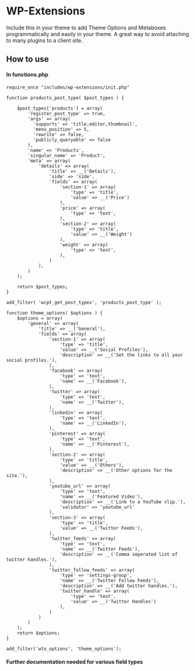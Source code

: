 WP-Extensions
=============

Include this in your theme to add Theme Options and Metaboxes programmatically and easily in your theme. A great way to avoid attaching to many plugins to a client site.

How to use
----------

#### In functions.php

    require_once "includes/wp-extensions/init.php"
    
    function products_post_type( $post_types ) {

        $post_types['products'] = array(
            'register_post_type' => true,
            'args' => array(
              'supports' => 'title,editor,thumbnail',
              'menu_position' => 5,
              'rewrite' => false,
              'publicly_queryable' => false
            ),
            'name' => 'Products',
            'singular_name' => 'Product',
            'meta' => array(
                'details' => array(
                    'title' => __('Details'),
                    'side' => 'side',
                    'fields' => array(
                        'section-1' => array(
                            'type' => 'title',
                            'value' => __('Price')
                        ),
                        'price' => array(
                            'type' => 'text',
                        ),
                        'section-2' => array(
                            'type' => 'title',
                            'value' => __('Weight')
                        ),
                        'weight' => array(
                            'type' => 'text',
                        ),
                    )
                ),
            )
        );

        return $post_types;
    }

    add_filter( 'wcpt_get_post_types', 'products_post_type' );
    
    function theme_options( $options ) {
	    $options = array(
		    'general' => array(
			    'title' => __('General'),
			    'fields' => array(
				    'section-1' => array(
					    'type' => 'title',
                    	'value' => __('Social Profiles'),
                    	'description' => __('Set the links to all your social profiles.'),
				    ),
				    'facebook' => array(
					    'type' => 'text',
					    'name' => __('Facebook'),
				    ),
				    'twitter' => array(
					    'type' => 'text',
					    'name' => __('Twitter'),
				    ),
				    'linkedin' => array(
					    'type' => 'text',
					    'name' => __('LinkedIn'),
				    ),
				    'pinterest' => array(
					    'type' => 'text',
					    'name' => __('Pinterest'),
				    ),
				    'section-2' => array(
					    'type' => 'title',
                    	'value' => __('Others'),
                    	'description' => __('Other options for the site.'),
				    ),
				    'youtube_url' => array(
					    'type' => 'text',
					    'name' => __('Featured Video'),
					    'description' => __('Link to a YouTube clip.'),
					    'validator' => 'youtube_url'
				    ),
				    'section-3' => array(
					    'type' => 'title',
                    	'value' => __('Twitter Feeds'),
				    ),
				    'twitter_feeds' => array(
					    'type' => 'text',
					    'name' => __('Twitter Feeds'),
					    'description' => __('Comma seperated list of twitter handles.'),
				    ),
				    'twitter_follow_feeds' => array(
					    'type' => 'settings-group',
                    	'name' => __('Twitter Follow Feeds'),
                        'description' => __('Add twitter handles.'),
                        'twitter_handle' => array(
                            'type' => 'text',
                            'value' => __('Twitter Handles')
                        ),
				    )
			    )
		    )
	    );
	    return $options;
    }

    add_filter('wto_options', 'theme_options');
    
#### Further documentation needed for various field types
